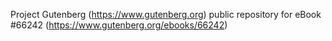 Project Gutenberg (https://www.gutenberg.org) public repository for
eBook #66242 (https://www.gutenberg.org/ebooks/66242)
